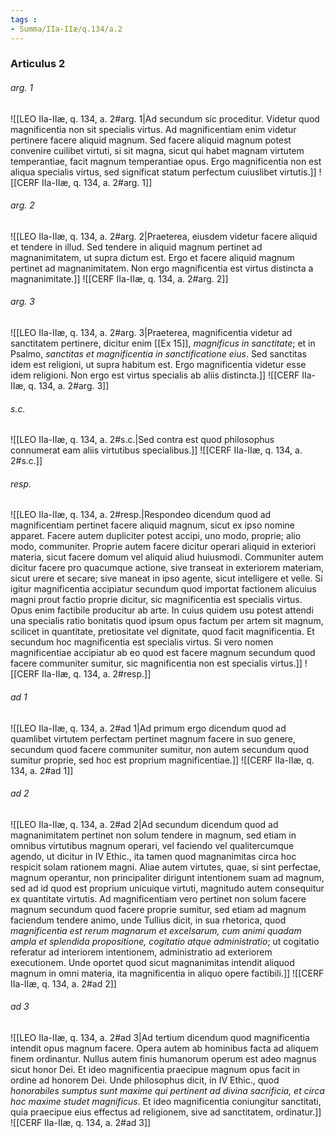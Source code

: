 ```yaml
---
tags : 
- Summa/IIa-IIæ/q.134/a.2
---
```


### Articulus 2

###### arg. 1
![[LEO IIa-IIæ, q. 134, a. 2#arg. 1|Ad secundum sic proceditur. Videtur quod magnificentia non sit specialis virtus. Ad magnificentiam enim videtur pertinere facere aliquid magnum. Sed facere aliquid magnum potest convenire cuilibet virtuti, si sit magna, sicut qui habet magnam virtutem temperantiae, facit magnum temperantiae opus. Ergo magnificentia non est aliqua specialis virtus, sed significat statum perfectum cuiuslibet virtutis.]]
![[CERF IIa-IIæ, q. 134, a. 2#arg. 1]]

###### arg. 2
![[LEO IIa-IIæ, q. 134, a. 2#arg. 2|Praeterea, eiusdem videtur facere aliquid et tendere in illud. Sed tendere in aliquid magnum pertinet ad magnanimitatem, ut supra dictum est. Ergo et facere aliquid magnum pertinet ad magnanimitatem. Non ergo magnificentia est virtus distincta a magnanimitate.]]
![[CERF IIa-IIæ, q. 134, a. 2#arg. 2]]

###### arg. 3
![[LEO IIa-IIæ, q. 134, a. 2#arg. 3|Praeterea, magnificentia videtur ad sanctitatem pertinere, dicitur enim [[Ex 15]], *magnificus in sanctitate*; et in Psalmo, *sanctitas et magnificentia in sanctificatione eius*. Sed sanctitas idem est religioni, ut supra habitum est. Ergo magnificentia videtur esse idem religioni. Non ergo est virtus specialis ab aliis distincta.]]
![[CERF IIa-IIæ, q. 134, a. 2#arg. 3]]

###### s.c.
![[LEO IIa-IIæ, q. 134, a. 2#s.c.|Sed contra est quod philosophus connumerat eam aliis virtutibus specialibus.]]
![[CERF IIa-IIæ, q. 134, a. 2#s.c.]]

###### resp.
![[LEO IIa-IIæ, q. 134, a. 2#resp.|Respondeo dicendum quod ad magnificentiam pertinet facere aliquid magnum, sicut ex ipso nomine apparet. Facere autem dupliciter potest accipi, uno modo, proprie; alio modo, communiter. Proprie autem facere dicitur operari aliquid in exteriori materia, sicut facere domum vel aliquid aliud huiusmodi. Communiter autem dicitur facere pro quacumque actione, sive transeat in exteriorem materiam, sicut urere et secare; sive maneat in ipso agente, sicut intelligere et velle. Si igitur magnificentia accipiatur secundum quod importat factionem alicuius magni prout factio proprie dicitur, sic magnificentia est specialis virtus. Opus enim factibile producitur ab arte. In cuius quidem usu potest attendi una specialis ratio bonitatis quod ipsum opus factum per artem sit magnum, scilicet in quantitate, pretiositate vel dignitate, quod facit magnificentia. Et secundum hoc magnificentia est specialis virtus. Si vero nomen magnificentiae accipiatur ab eo quod est facere magnum secundum quod facere communiter sumitur, sic magnificentia non est specialis virtus.]]
![[CERF IIa-IIæ, q. 134, a. 2#resp.]]

###### ad 1
![[LEO IIa-IIæ, q. 134, a. 2#ad 1|Ad primum ergo dicendum quod ad quamlibet virtutem perfectam pertinet magnum facere in suo genere, secundum quod facere communiter sumitur, non autem secundum quod sumitur proprie, sed hoc est proprium magnificentiae.]]
![[CERF IIa-IIæ, q. 134, a. 2#ad 1]]

###### ad 2
![[LEO IIa-IIæ, q. 134, a. 2#ad 2|Ad secundum dicendum quod ad magnanimitatem pertinet non solum tendere in magnum, sed etiam in omnibus virtutibus magnum operari, vel faciendo vel qualitercumque agendo, ut dicitur in IV Ethic., ita tamen quod magnanimitas circa hoc respicit solam rationem magni. Aliae autem virtutes, quae, si sint perfectae, magnum operantur, non principaliter dirigunt intentionem suam ad magnum, sed ad id quod est proprium unicuique virtuti, magnitudo autem consequitur ex quantitate virtutis. Ad magnificentiam vero pertinet non solum facere magnum secundum quod facere proprie sumitur, sed etiam ad magnum faciendum tendere animo, unde Tullius dicit, in sua rhetorica, quod *magnificentia est rerum magnarum et excelsarum, cum animi quadam ampla et splendida propositione, cogitatio atque administratio*; ut cogitatio referatur ad interiorem intentionem, administratio ad exteriorem executionem. Unde oportet quod sicut magnanimitas intendit aliquod magnum in omni materia, ita magnificentia in aliquo opere factibili.]]
![[CERF IIa-IIæ, q. 134, a. 2#ad 2]]

###### ad 3
![[LEO IIa-IIæ, q. 134, a. 2#ad 3|Ad tertium dicendum quod magnificentia intendit opus magnum facere. Opera autem ab hominibus facta ad aliquem finem ordinantur. Nullus autem finis humanorum operum est adeo magnus sicut honor Dei. Et ideo magnificentia praecipue magnum opus facit in ordine ad honorem Dei. Unde philosophus dicit, in IV Ethic., quod *honorabiles sumptus sunt maxime qui pertinent ad divina sacrificia, et circa hoc maxime studet magnificus*. Et ideo magnificentia coniungitur sanctitati, quia praecipue eius effectus ad religionem, sive ad sanctitatem, ordinatur.]]
![[CERF IIa-IIæ, q. 134, a. 2#ad 3]]

